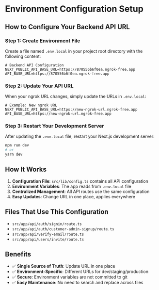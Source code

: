 # Environment Configuration Setup

## How to Configure Your Backend API URL

### Step 1: Create Environment File

Create a file named `.env.local` in your project root directory with the following content:

```env
# Backend API Configuration
NEXT_PUBLIC_API_BASE_URL=https://870556b6f0ea.ngrok-free.app
API_BASE_URL=https://870556b6f0ea.ngrok-free.app
```

### Step 2: Update Your API URL

When your ngrok URL changes, simply update the URLs in `.env.local`:

```env
# Example: New ngrok URL
NEXT_PUBLIC_API_BASE_URL=https://new-ngrok-url.ngrok-free.app
API_BASE_URL=https://new-ngrok-url.ngrok-free.app
```

### Step 3: Restart Your Development Server

After updating the `.env.local` file, restart your Next.js development server:

```bash
npm run dev
# or
yarn dev
```

## How It Works

1. **Configuration File**: `src/lib/config.ts` contains all API configuration
2. **Environment Variables**: The app reads from `.env.local` file
3. **Centralized Management**: All API routes use the same configuration
4. **Easy Updates**: Change URL in one place, applies everywhere

## Files That Use This Configuration

- `src/app/api/auth/signin/route.ts`
- `src/app/api/auth/customer-admin-signup/route.ts`
- `src/app/api/verify-email/route.ts`
- `src/app/api/users/invite/route.ts`

## Benefits

- ✅ **Single Source of Truth**: Update URL in one place
- ✅ **Environment-Specific**: Different URLs for dev/staging/production
- ✅ **Secure**: Environment variables are not committed to git
- ✅ **Easy Maintenance**: No need to search and replace across files
